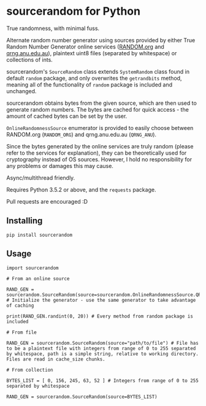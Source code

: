 sourcerandom for Python
============

True randomness, with minimal fuss.

Alternate random number generator using sources provided by either True Random Number Generator online services ([RANDOM.org](http://random.org) and [qrng.anu.edu.au](http://qrng.anu.edu.au)), plaintext uint8 files (separated by whitespace) or collections of ints.

sourcerandom's ``SourceRandom`` class extends ``SystemRandom`` class found in default ``random`` package, and only overwrites the ``getrandbits`` method, meaning all of the functionality of ``random`` package is included and unchanged.

sourcerandom obtains bytes from the given source, which are then used to generate random numbers. The bytes are cached for quick access - the amount of cached bytes can be set by the user.

``OnlineRandomnessSource`` enumerator is provided to easily choose between RANDOM.org (``RANDOM_ORG``) and qrng.anu.edu.au (``QRNG_ANU``).

Since the bytes generated by the online services are truly random (please refer to the services for explanation), they can be theoretically used for cryptography instead of OS sources. However, I hold no responsibility for any problems or damages this may cause.

Async/multithread friendly.

Requires Python 3.5.2 or above, and the ``requests`` package.

Pull requests are encouraged :D

Installing
----------

    pip install sourcerandom

Usage
----------

    import sourcerandom

    # From an online source

    RAND_GEN = sourcerandom.SourceRandom(source=sourcerandom.OnlineRandomnessSource.QRNG_ANU) # Initialize the generator - use the same generator to take advantage of caching

    print(RAND_GEN.randint(0, 20)) # Every method from random package is included

    # From file

    RAND_GEN = sourcerandom.SourceRandom(source="path/to/file") # File has to be a plaintext file with integers from range of 0 to 255 separated by whitespace, path is a simple string, relative to working directory. Files are read in cache_size chunks.

    # From collection

    BYTES_LIST = [ 0, 156, 245, 63, 52 ] # Integers from range of 0 to 255 separated by whitespace

    RAND_GEN = sourcerandom.SourceRandom(source=BYTES_LIST)
